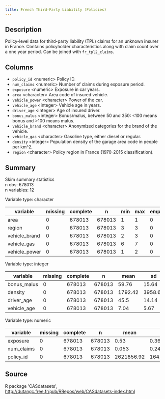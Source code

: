 ```yaml
---
title: French Third-Party Liability (Policies)
---
```


## Description

Policy-level data for third-party liability (TPL) claims for an unknown
insurer in France. Contains policyholder characteristics along with claim
count over a one year period. Can be joined with `fr_tpl2_claims`.

## Columns

- `policy_id` &lt;numeric&gt; Policy ID.
- `num_claims` &lt;numeric&gt; Number of claims during exposure period.
- `exposure` &lt;numeric&gt; Exposure in car years.
- `area` &lt;character&gt; Area code of insured vehicle.
- `vehicle_power` &lt;character&gt; Power of the car.
- `vehicle_age` &lt;integer&gt; Vehicle age in years.
- `driver_age` &lt;integer&gt; Age of insured driver.
- `bonus_malus` &lt;integer&gt; Bonus/malus, between 50 and 350: <100 means bonus and >100 means malus.
- `vehicle_brand` &lt;character&gt; Anonymized categories for the brand of the vehicle.
- `vehicle_gas` &lt;character&gt; Gasoline type, either diesel or regular.
- `density` &lt;integer&gt; Population density of the garage area code in people per km^2.
- `region` &lt;character&gt; Policy region in France (1970-2015 classification).

## Summary

Skim summary statistics  
 n obs: 678013    
 n variables: 12    

Variable type: character

|   variable    | missing | complete |   n    | min | max | empty | n_unique |
|---------------|---------|----------|--------|-----|-----|-------|----------|
|     area      |    0    |  678013  | 678013 |  1  |  1  |   0   |    6     |
|    region     |    0    |  678013  | 678013 |  3  |  3  |   0   |    22    |
| vehicle_brand |    0    |  678013  | 678013 |  2  |  3  |   0   |    11    |
|  vehicle_gas  |    0    |  678013  | 678013 |  6  |  7  |   0   |    2     |
| vehicle_power |    0    |  678013  | 678013 |  1  |  2  |   0   |    12    |

Variable type: integer

|  variable   | missing | complete |   n    |  mean   |   sd    | p0 | p25 | p50 | p75  | p100  |   hist   |
|-------------|---------|----------|--------|---------|---------|----|-----|-----|------|-------|----------|
| bonus_malus |    0    |  678013  | 678013 |  59.76  |  15.64  | 50 | 50  | 50  |  64  |  230  | ▇▂▁▁▁▁▁▁ |
|   density   |    0    |  678013  | 678013 | 1792.42 | 3958.65 | 1  | 92  | 393 | 1658 | 27000 | ▇▁▁▁▁▁▁▁ |
| driver_age  |    0    |  678013  | 678013 |  45.5   |  14.14  | 18 | 34  | 44  |  55  |  100  | ▃▇▇▇▃▂▁▁ |
| vehicle_age |    0    |  678013  | 678013 |  7.04   |  5.67   | 0  |  2  |  6  |  11  |  100  | ▇▂▁▁▁▁▁▁ |

Variable type: numeric

|  variable  | missing | complete |   n    |    mean    |     sd     |   p0   |   p25   |   p50   |  p75  |  p100   |   hist   |
|------------|---------|----------|--------|------------|------------|--------|---------|---------|-------|---------|----------|
|  exposure  |    0    |  678013  | 678013 |    0.53    |    0.36    | 0.0027 |  0.18   |  0.49   | 0.99  |  2.01   | ▇▅▃▇▁▁▁▁ |
| num_claims |    0    |  678013  | 678013 |   0.053    |    0.24    |   0    |    0    |    0    |   0   |   16    | ▇▁▁▁▁▁▁▁ |
| policy_id  |    0    |  678013  | 678013 | 2621856.92 | 1641782.75 |   1    | 1157951 | 2272152 | 4e+06 | 6114330 | ▅▆▇▂▅▆▂▂ |

## Source

R package 'CASdatasets', http://dutangc.free.fr/pub/RRepos/web/CASdatasets-index.html